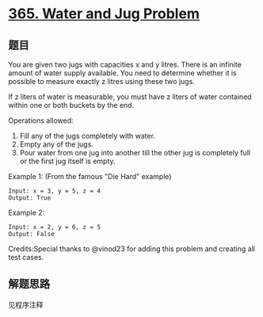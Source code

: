 # [365. Water and Jug Problem](https://leetcode.com/problems/water-and-jug-problem/)

## 题目

You are given two jugs with capacities x and y litres. There is an infinite amount of water supply available.
You need to determine whether it is possible to measure exactly z litres using these two jugs.

If z liters of water is measurable, you must have z liters of water contained within one or both buckets by the end.

Operations allowed:

1. Fill any of the jugs completely with water.
1. Empty any of the jugs.
1. Pour water from one jug into another till the other jug is completely full or the first jug itself is empty.

Example 1: (From the famous "Die Hard" example)

```text
Input: x = 3, y = 5, z = 4
Output: True
```

Example 2:

```text
Input: x = 2, y = 6, z = 5
Output: False
```

Credits:Special thanks to @vinod23 for adding this problem and creating all test cases.

## 解题思路

见程序注释
